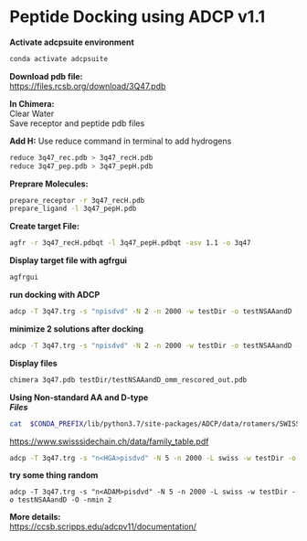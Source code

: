 Peptide Docking using ADCP v1.1
===============================

**Activate adcpsuite environment**  
```sh
conda activate adcpsuite  
```
  
**Download pdb file:**  
https://files.rcsb.org/download/3Q47.pdb  
  
**In Chimera:**  
Clear Water   
Save receptor and peptide pdb files  
  
**Add H:**
Use reduce command in terminal to add hydrogens
```sh
reduce 3q47_rec.pdb > 3q47_recH.pdb  
reduce 3q47_pep.pdb > 3q47_pepH.pdb  
```
  
**Preprare Molecules:**  
```sh
prepare_receptor -r 3q47_recH.pdb  
prepare_ligand -l 3q47_pepH.pdb
```
  
**Create target File:**  
```sh
agfr -r 3q47_recH.pdbqt -l 3q47_pepH.pdbqt -asv 1.1 -o 3q47 
```
  
**Display target file with agfrgui**    
```sh
agfrgui
```
  
**run docking with ADCP**  
```sh
adcp -T 3q47.trg -s "npisdvd" -N 2 -n 2000 -w testDir -o testNSAAandD -O
```
  
**minimize 2 solutions after docking**  
```sh
adcp -T 3q47.trg -s "npisdvd" -N 2 -n 2000 -w testDir -o testNSAAandD -O -nmin 2
```
    
**Display files**  
```sh
chimera 3q47.pdb testDir/testNSAAandD_omm_rescored_out.pdb
```
  
**Using Non-standard AA and D-type**  
***Files***  
```sh
cat  $CONDA_PREFIX/lib/python3.7/site-packages/ADCP/data/rotamers/SWISS_ROTAMER_LIST.dat
```
https://www.swisssidechain.ch/data/family_table.pdf  

```sh
adcp -T 3q47.trg -s "n<HGA>pisdvd" -N 5 -n 2000 -L swiss -w testDir -o testNSAAandD -O -nmin 2
```
   
**try some thing random**  
```
adcp -T 3q47.trg -s "n<ADAM>pisdvd" -N 5 -n 2000 -L swiss -w testDir -o testNSAAandD -O -nmin 2
```
  
**More details:**  
https://ccsb.scripps.edu/adcpv11/documentation/  

